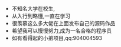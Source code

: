 - 不知名大学在校生,
- 从入行到略懂,一直在学习
- 很羡慕这么多大佬在上面发布自己的源码作品
- 希望我可以慢慢努力,成为一名合格的程序员
- 如有看得起的小弟项目,qq:904004593

<!---
KeepInlove/KeepInlove is a ✨ special ✨ repository because its `README.md` (this file) appears on your GitHub profile.
You can click the Preview link to take a look at your changes.
--->
